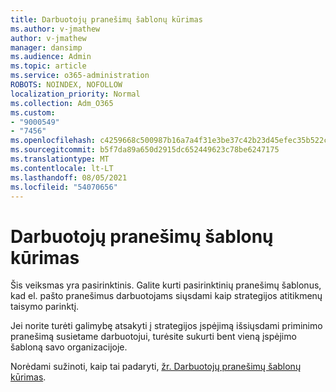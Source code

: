 ```yaml
---
title: Darbuotojų pranešimų šablonų kūrimas
ms.author: v-jmathew
author: v-jmathew
manager: dansimp
ms.audience: Admin
ms.topic: article
ms.service: o365-administration
ROBOTS: NOINDEX, NOFOLLOW
localization_priority: Normal
ms.collection: Adm_O365
ms.custom:
- "9000549"
- "7456"
ms.openlocfilehash: c4259668c500987b16a7a4f31e3be37c42b23d45efec35b522c95213680299f3
ms.sourcegitcommit: b5f7da89a650d2915dc652449623c78be6247175
ms.translationtype: MT
ms.contentlocale: lt-LT
ms.lasthandoff: 08/05/2021
ms.locfileid: "54070656"
---
```

# <a name="create-employee-notice-templates"></a>Darbuotojų pranešimų šablonų kūrimas

Šis veiksmas yra pasirinktinis. Galite kurti pasirinktinių pranešimų šablonus, kad el. pašto pranešimus darbuotojams siųsdami kaip strategijos atitikmenų taisymo parinktį.

Jei norite turėti galimybę atsakyti į strategijos įspėjimą išsiųsdami priminimo pranešimą susietame darbuotojui, turėsite sukurti bent vieną įspėjimo šabloną savo organizacijoje.

Norėdami sužinoti, kaip tai padaryti, [žr. Darbuotojų pranešimų šablonų kūrimas](https://go.microsoft.com/fwlink/?linkid=2129080).
